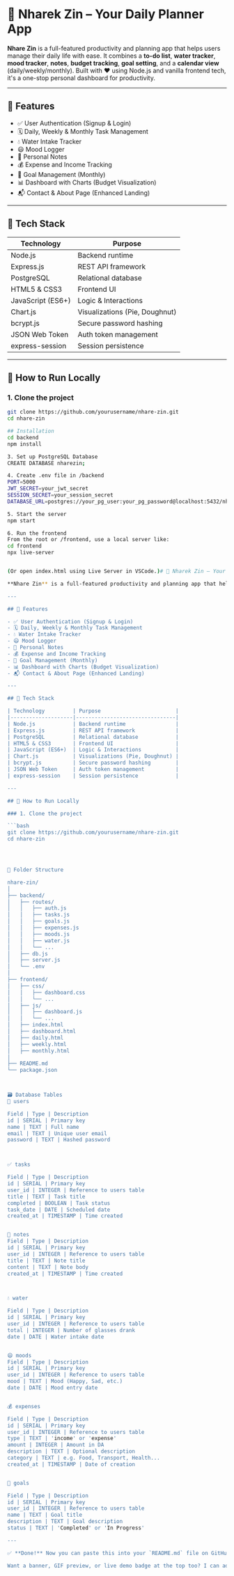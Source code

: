 # 📓 Nharek Zin – Your Daily Planner App

**Nhare Zin** is a full-featured productivity and planning app that helps users manage their daily life with ease. It combines a **to-do list**, **water tracker**, **mood tracker**, **notes**, **budget tracking**, **goal setting**, and a **calendar view** (daily/weekly/monthly). Built with ❤️ using Node.js and vanilla frontend tech, it's a one-stop personal dashboard for productivity.

---

## 📌 Features

- ✅ User Authentication (Signup & Login)
- 🗓️ Daily, Weekly & Monthly Task Management
- 💧 Water Intake Tracker
- 😃 Mood Logger
- 📝 Personal Notes
- 💰 Expense and Income Tracking
- 🎯 Goal Management (Monthly)
- 📊 Dashboard with Charts (Budget Visualization)
- 📬 Contact & About Page (Enhanced Landing)

---

## 🚀 Tech Stack

| Technology         | Purpose                        |
|--------------------|--------------------------------|
| Node.js            | Backend runtime                |
| Express.js         | REST API framework             |
| PostgreSQL         | Relational database            |
| HTML5 & CSS3       | Frontend UI                    |
| JavaScript (ES6+)  | Logic & Interactions           |
| Chart.js           | Visualizations (Pie, Doughnut) |
| bcrypt.js          | Secure password hashing        |
| JSON Web Token     | Auth token management          |
| express-session    | Session persistence            |

---

## 🏁 How to Run Locally

### 1. Clone the project

```bash
git clone https://github.com/yourusername/nhare-zin.git
cd nhare-zin

## Installation
cd backend
npm install   

3. Set up PostgreSQL Database
CREATE DATABASE nharezin;

4. Create .env file in /backend
PORT=5000
JWT_SECRET=your_jwt_secret
SESSION_SECRET=your_session_secret
DATABASE_URL=postgres://your_pg_user:your_pg_password@localhost:5432/nharezin

5. Start the server
npm start

6. Run the frontend
From the root or /frontend, use a local server like:
cd frontend
npx live-server


(Or open index.html using Live Server in VSCode.)# 📓 Nharek Zin – Your Daily Planner App

**Nhare Zin** is a full-featured productivity and planning app that helps users manage their daily life with ease. It combines a **to-do list**, **water tracker**, **mood tracker**, **notes**, **budget tracking**, **goal setting**, and a **calendar view** (daily/weekly/monthly). Built with ❤️ using Node.js and vanilla frontend tech, it's a one-stop personal dashboard for productivity.

---

## 📌 Features

- ✅ User Authentication (Signup & Login)
- 🗓️ Daily, Weekly & Monthly Task Management
- 💧 Water Intake Tracker
- 😃 Mood Logger
- 📝 Personal Notes
- 💰 Expense and Income Tracking
- 🎯 Goal Management (Monthly)
- 📊 Dashboard with Charts (Budget Visualization)
- 📬 Contact & About Page (Enhanced Landing)

---

## 🚀 Tech Stack

| Technology         | Purpose                        |
|--------------------|--------------------------------|
| Node.js            | Backend runtime                |
| Express.js         | REST API framework             |
| PostgreSQL         | Relational database            |
| HTML5 & CSS3       | Frontend UI                    |
| JavaScript (ES6+)  | Logic & Interactions           |
| Chart.js           | Visualizations (Pie, Doughnut) |
| bcrypt.js          | Secure password hashing        |
| JSON Web Token     | Auth token management          |
| express-session    | Session persistence            |

---

## 🏁 How to Run Locally

### 1. Clone the project

```bash
git clone https://github.com/yourusername/nhare-zin.git
cd nhare-zin




📁 Folder Structure

nhare-zin/
│
├── backend/
│   ├── routes/
│   │   ├── auth.js
│   │   ├── tasks.js
│   │   ├── goals.js
│   │   ├── expenses.js
│   │   ├── moods.js
│   │   ├── water.js
│   │   └── ...
│   ├── db.js
│   ├── server.js
│   └── .env
│
├── frontend/
│   ├── css/
│   │   ├── dashboard.css
│   │   └── ...
│   ├── js/
│   │   ├── dashboard.js
│   │   └── ...
│   ├── index.html
│   ├── dashboard.html
│   ├── daily.html
│   ├── weekly.html
│   ├── monthly.html
│
├── README.md
└── package.json



🗃️ Database Tables
🧑 users

Field | Type | Description
id | SERIAL | Primary key
name | TEXT | Full name
email | TEXT | Unique user email
password | TEXT | Hashed password



✅ tasks

Field | Type | Description
id | SERIAL | Primary key
user_id | INTEGER | Reference to users table
title | TEXT | Task title
completed | BOOLEAN | Task status
task_date | DATE | Scheduled date
created_at | TIMESTAMP | Time created


📝 notes
Field | Type | Description
id | SERIAL | Primary key
user_id | INTEGER | Reference to users table
title | TEXT | Note title
content | TEXT | Note body
created_at | TIMESTAMP | Time created



💧 water

Field | Type | Description
id | SERIAL | Primary key
user_id | INTEGER | Reference to users table
total | INTEGER | Number of glasses drank
date | DATE | Water intake date


😄 moods
Field | Type | Description
id | SERIAL | Primary key
user_id | INTEGER | Reference to users table
mood | TEXT | Mood (Happy, Sad, etc.)
date | DATE | Mood entry date


💰 expenses

Field | Type | Description
id | SERIAL | Primary key
user_id | INTEGER | Reference to users table
type | TEXT | 'income' or 'expense'
amount | INTEGER | Amount in DA
description | TEXT | Optional description
category | TEXT | e.g. Food, Transport, Health...
created_at | TIMESTAMP | Date of creation


🎯 goals

Field | Type | Description
id | SERIAL | Primary key
user_id | INTEGER | Reference to users table
name | TEXT | Goal title
description | TEXT | Goal description
status | TEXT | 'Completed' or 'In Progress'

---

✅ **Done!** Now you can paste this into your `README.md` file on GitHub and it will be 100% clean, interactive, and informative.

Want a banner, GIF preview, or live demo badge at the top too? I can add that as well!
